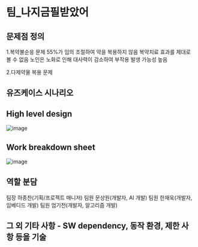 # 팀_나지금필받았어


## 문제점 정의​
1.복약불순응 문제
55%가 임의 조절하여 약을 복용하지 않음 
복약치료 효과를 제대로 볼 수 없음
노인은 노화로 인해 대사력이 감소하여 부작용 발생 가능성 높음

2.다제약물 복용 문제

## 유즈케이스 시나리오

## High level design​
![image](https://github.com/JongChanHa/Medication-management-aids/assets/136680397/78287c34-03d9-4239-a9bd-d337625b8b71)

## Work breakdown sheet​
![image](https://github.com/JongChanHa/Medication-management-aids/assets/136680397/68d79831-692a-4307-b7c0-fc0af47810c9)

## 역할 분담
팀장 하종찬(기획/프로젝트 매니저)
팀원 문상원(개발자, AI 개발)
팀원 한재욱(개발자, 임베디드 개발)
​팀원 엄기천(개발자, 알고리즘 개발)

## 그 외 기타 사항 - SW dependency, 동작 환경, 제한 사항 등을 기술

